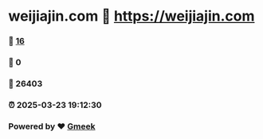 # weijiajin.com :link: https://weijiajin.com 
### :page_facing_up: [16](https://weijiajin.com/tag.html) 
### :speech_balloon: 0 
### :hibiscus: 26403 
### :alarm_clock: 2025-03-23 19:12:30 
### Powered by :heart: [Gmeek](https://github.com/Meekdai/Gmeek)
